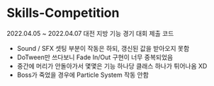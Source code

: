 # Skills-Competition
2022.04.05 ~ 2022.04.07 대전 지방 기능 경기 대회 제출 코드



- Sound / SFX 셋팅 부분이 작동은 하되, 갱신된 값을 받아오지 못함
- DoTween만 쓰다보니 Fade In/Out 구현이 너무 중복되었음
- 중간에 머리가 안돌아가서 몇몇은 기능 하나당 클래스 하나가 튀어나옴 XD
- Boss가 죽었을 경우에  Particle System 작동 안함
